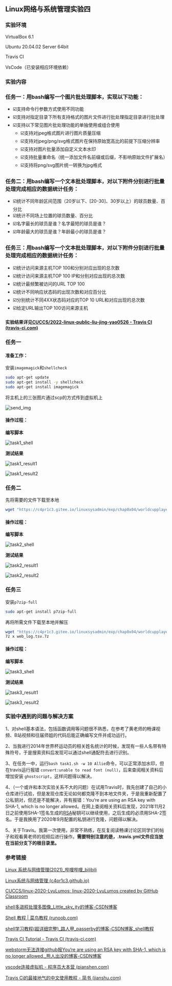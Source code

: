 ## Linux网络与系统管理实验四

### 实验环境

VirtualBox 6.1

Ubuntu 20.04.02 Server 64bit

Travis CI

VsCode（已安装相应环境依赖）

### 实验内容

### 任务一：用bash编写一个图片批处理脚本，实现以下功能：

- ☑️支持命令行参数方式使用不同功能
- ☑️支持对指定目录下所有支持格式的图片文件进行批处理指定目录进行批处理
- ☑️支持以下常见图片批处理功能的单独使用或组合使用
  - ☑️支持对jpeg格式图片进行图片质量压缩
  - ☑️支持对jpeg/png/svg格式图片在保持原始宽高比的前提下压缩分辨率
  - ☑️支持对图片批量添加自定义文本水印
  - ☑️支持批量重命名（统一添加文件名前缀或后缀，不影响原始文件扩展名）
  - ☑️支持将png/svg图片统一转换为jpg格式

### 任务二：用bash编写一个文本批处理脚本，对以下附件分别进行批量处理完成相应的数据统计任务：

- ☑️统计不同年龄区间范围（20岁以下、[20-30]、30岁以上）的球员数量、百分比
- ☑️统计不同场上位置的球员数量、百分比
- ☑️名字最长的球员是谁？名字最短的球员是谁？
- ☑️年龄最大的球员是谁？年龄最小的球员是谁？

### 任务三：用bash编写一个文本批处理脚本，对以下附件分别进行批量处理完成相应的数据统计任务：

- ☑️统计访问来源主机TOP 100和分别对应出现的总次数
- ☑️统计访问来源主机TOP 100 IP和分别对应出现的总次数
- ☑️统计最频繁被访问的URL TOP 100
- ☑️统计不同响应状态码的出现次数和对应百分比
- ☑️分别统计不同4XX状态码对应的TOP 10 URL和对应出现的总次数
- ☑️给定URL输出TOP 100访问来源主机

#### **实验结果详见**[CUCCS/2022-linux-public-liu-jing-yao0526 - Travis CI (travis-ci.com)](https://app.travis-ci.com/github/CUCCS/2022-linux-public-liu-jing-yao0526)

### 任务一

#### 准备工作：

安装`imagemagick`和`shellcheck`

```bash
sudo apt-get update
sudo apt-get install -y shellcheck
sudo apt-get install imagemagick
```

将主机上的三张图片通过scp的方式传到虚拟机上

![send_img](report_img/send_img.png)

#### **操作过程：**

**编写脚本**

![task1_shell](report_img/task1_shell.png)

**测试结果**

![task1_result1](report_img/task1_result1.png)

![task1_result2](report_img/task1_result2.png)

### 任务二

先将需要的文件下载至本地

```bash
wget "https://c4pr1c3.gitee.io/linuxsysadmin/exp/chap0x04/worldcupplayerinfo.tsv"
```

#### **操作过程：**

**编写脚本**

![task2_shell](report_img/task2_shell.png)

**测试结果**

![task2_result1](report_img/task2_result1.png)

![task2_result2](report_img/task2_result2.png)

### 任务三

安装`p7zip-full`

```bash
sudo apt-get install p7zip-full
```

再将所需文件下载至本地并解压

```bash
wget "https://c4pr1c3.gitee.io/linuxsysadmin/exp/chap0x04/worldcupplayerinfo.tsv"
7z x web_log.tsv.7z
```

#### **操作过程：**

**编写脚本**

![task3_shell](report_img/task3_shell.png)

**测试结果**

![task3_result1](report_img/task3_result1.png)

![task3_result2](report_img/task3_result2.png)

### 实验中遇到的问题与解决方案

1、对shell基本语法，包括函数调用等问题很不熟悉，在参考了黄老师的畅课视频、B站视频和往届师姐的代码后能正确编写文件并成功运行。

2、当我进行2014年世界杯运动员的相关姓名统计的时候，发现有一些人名带有特殊符号，于是搜索资料后发现可以通过shell通配符去进行识别。

3、在任务一中，运行`bash task1.sh -w 10 Allie`命令，可以正常添加水印，但在travis运行报错 `convert:unable to read font (null)`，后来查阅相关资料后增加安装 `ghostscript`，这样问题得以解决。

4、（一个或许和本次实验关系不大的问题）在试用Travis时，我先创建了自己的小仓库进行试验，但是发现仓库无论如何都克隆不到本地文件夹，于是我重新配置了公私钥对，但还是不能解决，并有报错：You‘re are using an RSA key with SHA-1, which is no longer allowed。在网上查阅相关资料后发现，2021年11月2日之前使用SHA-1签名生成的[RSA](https://so.csdn.net/so/search?q=RSA&spm=1001.2101.3001.7020)秘钥可以继续使用，之后生成的必须用SHA-2签名。于是我换用了2020年9月配置的私钥进行克隆，问题得以解决。

5、关于Travis。我第一次使用，非常不熟练，在反复阅读畅课讨论区同学们的帖子和观看黄老师的视频后进行操作。**需要特别注意的是，.travis.yml文件应当放在当前分支下的根目录里。**

### 参考链接

[Linux 系统与网络管理(2021)_哔哩哔哩_bilibili](https://www.bilibili.com/video/BV1Hb4y1R7FE?p=67)

[Linux系统与网络管理 (c4pr1c3.github.io)](https://c4pr1c3.github.io/LinuxSysAdmin/chap0x04.md.html#/title-slide)

[CUCCS/linux-2020-LyuLumos: linux-2020-LyuLumos created by GitHub Classroom](https://github.com/CUCCS/linux-2020-LyuLumos)

[ shell多进程处理多图像_Little_sky_jty的博客-CSDN博客](https://blog.csdn.net/weixin_40805392/article/details/104792874)

[Shell 教程 | 菜鸟教程 (runoob.com)](https://www.runoob.com/linux/linux-shell.html)

[ shell学习教程(超详细完整)_路人甲_passerby的博客-CSDN博客_shell教程](https://blog.csdn.net/w918589859/article/details/108752592)

[Travis CI Tutorial - Travis CI (travis-ci.com)](https://docs.travis-ci.com/user/tutorial/?utm_source=help-page&utm_medium=travisweb)

[webstorm无法连接github报You‘re are using an RSA key with SHA-1, which is no longer allowed._熊人出没的博客-CSDN博客](https://blog.csdn.net/xtonychenx/article/details/123739392)

[vscode连接虚拟机 - 程序员大本营 (pianshen.com)](https://www.pianshen.com/article/46881682669/)

[Travis Ci的最接地气的中文使用教程 - 简书 (jianshu.com)](https://www.jianshu.com/p/8308b8f08de9)

